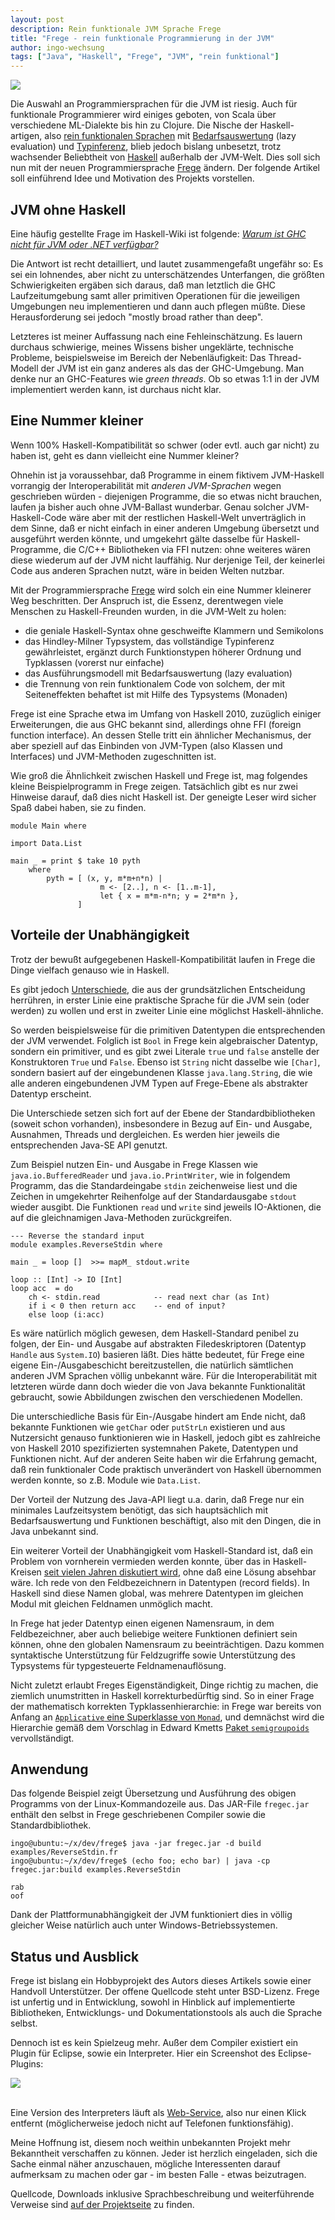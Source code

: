 ```yaml
---
layout: post
description: Rein funktionale JVM Sprache Frege
title: "Frege - rein funktionale Programmierung in der JVM"
author: ingo-wechsung
tags: ["Java", "Haskell", "Frege", "JVM", "rein funktional"]
---
```


<div class="inline-picture-right">
<img src="/files/frege/logo_03.png">
</img>
</div>

Die Auswahl an Programmiersprachen für die JVM ist riesig. 
Auch für funktionale Programmierer wird einiges geboten, von Scala über verschiedene ML-Dialekte bis hin zu Clojure.
Die Nische der Haskell-artigen, also 
[rein funktionalen Sprachen](http://funktionale-programmierung.de/2013/08/23/was-ist-funktionale-programmierung.html) mit 
[Bedarfsauswertung](http://de.wikipedia.org/wiki/Bedarfsauswertung) (lazy evaluation) und 
[Typinferenz](http://de.wikipedia.org/wiki/Typinferenz), 
blieb jedoch bislang unbesetzt,
trotz wachsender Beliebtheit von 
[Haskell](http://www.haskell.org/haskellwiki/Haskell) außerhalb der JVM-Welt.
Dies soll sich nun mit der neuen Programmiersprache [Frege](https://github.com/Frege/frege) ändern.
Der folgende Artikel soll einführend Idee und Motivation des Projekts vorstellen.


<!-- more start -->

<!-- Das ist auch die Syntax für Kommentare, die im HTML nachher
auftauchen. -->

## JVM ohne Haskell ##

Eine häufig gestellte Frage im Haskell-Wiki ist folgende: 
[_Warum ist GHC nicht für JVM oder .NET verfügbar?_](http://www.haskell.org/haskellwiki/GHC/FAQ#Why_isn.27t_GHC_available_for_.NET_or_on_the_JVM.3F)

Die Antwort ist recht detailliert, und lautet zusammengefaßt ungefähr so: 
Es sei ein lohnendes, aber nicht zu unterschätzendes Unterfangen, 
die größten Schwierigkeiten ergäben sich daraus, daß man letztlich die GHC Laufzeitumgebung 
samt aller primitiven Operationen für die jeweiligen Umgebungen neu implementieren und dann auch pflegen müßte.
Diese Herausforderung sei jedoch "mostly broad rather than deep". 

Letzteres ist meiner Auffassung nach eine Fehleinschätzung. 
Es lauern durchaus schwierige, meines Wissens bisher ungeklärte, technische Probleme,
beispielsweise im Bereich der Nebenläufigkeit: Das Thread-Modell der JVM ist ein ganz anderes
als das der GHC-Umgebung. Man denke nur an GHC-Features wie _green threads_. 
Ob so etwas 1:1 in der JVM implementiert werden kann, ist durchaus nicht klar.

## Eine Nummer kleiner ##

Wenn 100% Haskell-Kompatibilität so schwer (oder evtl. auch gar nicht) zu haben ist, 
geht es dann vielleicht eine Nummer kleiner? 

Ohnehin ist ja voraussehbar, daß Programme in einem fiktivem JVM-Haskell 
vorrangig der Interoperabilität mit _anderen JVM-Sprachen_ wegen geschrieben würden - 
diejenigen Programme, die so etwas nicht brauchen, laufen ja bisher auch ohne JVM-Ballast wunderbar.
Genau solcher JVM-Haskell-Code wäre aber mit der restlichen Haskell-Welt unverträglich in dem Sinne,
daß er nicht einfach in einer anderen Umgebung übersetzt und ausgeführt werden könnte, und umgekehrt
gälte dasselbe für Haskell-Programme, die C/C++ Bibliotheken via FFI nutzen: ohne weiteres wären diese
wiederum auf der JVM nicht lauffähig. Nur derjenige Teil, der keinerlei Code aus anderen Sprachen nutzt, 
wäre in beiden Welten nutzbar.

Mit der Programmiersprache [Frege](https://github.com/Frege/frege) wird solch ein eine Nummer kleinerer Weg beschritten.
Der Anspruch ist, die Essenz, derentwegen viele Menschen zu Haskell-Freunden wurden, in die JVM-Welt zu holen:

* die geniale Haskell-Syntax ohne geschweifte Klammern und Semikolons
* das Hindley-Milner Typsystem, das vollständige Typinferenz gewährleistet, ergänzt durch Funktionstypen höherer Ordnung und Typklassen (vorerst nur einfache)
* das Ausführungsmodell mit Bedarfsauswertung (lazy evaluation)
* die Trennung von rein funktionalem Code von solchem, der mit Seiteneffekten behaftet ist mit Hilfe des Typsystems (Monaden)

Frege ist eine Sprache etwa im Umfang von Haskell 2010, 
zuzüglich einiger Erweiterungen, die aus GHC bekannt sind,
allerdings ohne FFI (foreign function interface). 
An dessen Stelle tritt ein ähnlicher Mechanismus, 
der aber speziell auf das Einbinden von JVM-Typen (also Klassen und Interfaces) und JVM-Methoden zugeschnitten ist.

Wie groß die Ähnlichkeit zwischen Haskell und Frege ist, mag folgendes kleine Beispielprogramm in Frege zeigen.
Tatsächlich gibt es nur zwei Hinweise darauf, daß dies nicht Haskell ist. 
Der geneigte Leser wird sicher Spaß dabei haben, sie zu finden.
    
    module Main where
    
    import Data.List
    
    main _ = print $ take 10 pyth
        where
            pyth = [ (x, y, m*m+n*n) |
                        m <- [2..], n <- [1..m-1],
                        let { x = m*m-n*n; y = 2*m*n },
                   ]
    


## Vorteile der Unabhängigkeit ##

Trotz der bewußt aufgegebenen Haskell-Kompatibilität laufen in Frege die Dinge vielfach genauso wie in Haskell. 

Es gibt jedoch [Unterschiede](https://github.com/Frege/frege/wiki/Differences-between-Frege-and-Haskell), 
die aus der grundsätzlichen Entscheidung herrühren, 
in erster Linie eine praktische Sprache für die JVM sein 
(oder werden) zu wollen und erst in zweiter Linie eine möglichst Haskell-ähnliche.

So werden beispielsweise für die primitiven Datentypen die entsprechenden der JVM verwendet.
Folglich ist `Bool` in Frege kein algebraischer Datentyp, sondern ein primitiver, und es gibt zwei Literale `true` und `false`
anstelle der Konstruktoren `True` und `False`. Ebenso ist `String` nicht dasselbe wie `[Char]`, 
sondern basiert auf der eingebundenen Klasse `java.lang.String`, 
die wie alle anderen eingebundenen JVM Typen auf Frege-Ebene als abstrakter Datentyp erscheint.

Die Unterschiede setzen sich fort auf der Ebene der Standardbibliotheken (soweit schon vorhanden), 
insbesondere in Bezug auf Ein- und Ausgabe, Ausnahmen, Threads und dergleichen. 
Es werden hier jeweils die entsprechenden Java-SE API genutzt.

Zum Beispiel nutzen Ein- und Ausgabe in Frege Klassen wie `java.io.BufferedReader` und `java.io.PrintWriter`, 
wie in folgendem Programm, das die Standardeingabe `stdin` zeichenweise liest 
und die Zeichen in umgekehrter Reihenfolge auf
der Standardausgabe `stdout` wieder ausgibt. 
Die Funktionen `read` und `write` sind jeweils IO-Aktionen, die auf die gleichnamigen Java-Methoden zurückgreifen. 

    --- Reverse the standard input
    module examples.ReverseStdin where
    
    main _ = loop []  >>= mapM_ stdout.write
    
    loop :: [Int] -> IO [Int] 
    loop acc  = do
        ch <- stdin.read            -- read next char (as Int)
        if i < 0 then return acc    -- end of input?
        else loop (i:acc)


Es wäre natürlich möglich gewesen, dem Haskell-Standard penibel zu folgen, 
der Ein- und Ausgabe auf abstrakten Filedeskriptoren (Datentyp `Handle` aus `System.IO`) basieren läßt.
Dies hätte bedeutet, für Frege eine eigene Ein-/Ausgabeschicht bereitzustellen, 
die natürlich sämtlichen anderen JVM Sprachen völlig unbekannt wäre. 
Für die Interoperabilität mit letzteren würde dann doch wieder die von Java bekannte Funktionalität gebraucht, 
sowie Abbildungen zwischen den verschiedenen Modellen. 

Die unterschiedliche Basis für Ein-/Ausgabe hindert am Ende nicht, 
daß bekannte Funktionen wie `getChar` oder `putStrLn` existieren 
und aus Nutzersicht genauso funktionieren wie in Haskell, 
jedoch gibt es zahlreiche von Haskell 2010 spezifizierten systemnahen Pakete, Datentypen und Funktionen nicht. 
Auf der anderen Seite haben wir die Erfahrung gemacht, daß rein funktionaler Code praktisch unverändert von Haskell
übernommen werden konnte, so z.B. Module wie `Data.List`.

Der Vorteil der Nutzung des Java-API liegt u.a. darin, daß Frege nur ein minimales Laufzeitsystem benötigt, 
das sich hauptsächlich mit Bedarfsauswertung und Funktionen beschäftigt,
also mit den Dingen, die in Java unbekannt sind.

Ein weiterer Vorteil der Unabhängigkeit vom Haskell-Standard ist, 
daß ein Problem von vornherein vermieden werden konnte, 
über das in Haskell-Kreisen 
[seit vielen Jahren diskutiert wird](http://ghc.haskell.org/trac/ghc/wiki/Records), 
ohne daß eine Lösung absehbar wäre. 
Ich rede von den Feldbezeichnern in Datentypen (record fields). 
In Haskell sind diese Namen global, was mehrere Datentypen im gleichen Modul mit gleichen Feldnamen unmöglich macht.

In Frege hat jeder Datentyp einen eigenen Namensraum, in dem Feldbezeichner, aber auch beliebige weitere Funktionen
definiert sein können, ohne den globalen Namensraum zu beeinträchtigen. 
Dazu kommen syntaktische Unterstützung für Feldzugriffe
sowie Unterstützung des Typsystems für typgesteuerte Feldnamenauflösung.

Nicht zuletzt erlaubt Freges Eigenständigkeit, Dinge richtig zu machen, 
die ziemlich unumstritten in Haskell korrekturbedürftig sind. 
So in einer Frage der mathematisch korrekten Typklassenhierarchie: 
in Frege war bereits von Anfang an 
[`Applicative` eine Superklasse von `Monad`](http://ro-che.info/ccc/21), 
und demnächst wird die Hierarchie gemäß dem Vorschlag in Edward Kmetts 
[Paket `semigroupoids`](http://hackage.haskell.org/package/semigroupoids) vervollständigt.

## Anwendung ##

Das folgende Beispiel zeigt Übersetzung und Ausführung des obigen Programms von der Linux-Kommandozeile aus.
Das JAR-File `fregec.jar` enthält den selbst in Frege geschriebenen Compiler sowie die Standardbibliothek.

    ingo@ubuntu:~/x/dev/frege$ java -jar fregec.jar -d build examples/ReverseStdin.fr 
    ingo@ubuntu:~/x/dev/frege$ (echo foo; echo bar) | java -cp fregec.jar:build examples.ReverseStdin 
    
    rab
    oof

Dank der Plattformunabhängigkeit der JVM 
funktioniert dies in völlig gleicher Weise natürlich auch unter Windows-Betriebssystemen.

## Status und Ausblick ##

Frege ist bislang ein Hobbyprojekt des Autors dieses Artikels sowie einer Handvoll Unterstützer. 
Der offene Quellcode steht unter BSD-Lizenz.
Frege ist unfertig und in Entwicklung, 
sowohl in Hinblick auf implementierte Bibliotheken, Entwicklungs- und Dokumentationstools 
als auch die Sprache selbst.


Dennoch ist es kein Spielzeug mehr. 
Außer dem  Compiler existiert ein Plugin für Eclipse, 
sowie ein Interpreter. Hier ein Screenshot des Eclipse-Plugins:

<div id="right">
<img src="/files/frege/FregIDE-Snapshot.png">
</img>
</div>
<br/>

Eine Version des Interpreters läuft als 
[Web-Service](http://try.frege-lang.org/), 
also nur einen Klick entfernt (möglicherweise jedoch nicht auf Telefonen funktionsfähig).

Meine Hoffnung ist, diesem noch weithin unbekannten Projekt mehr Bekanntheit verschaffen zu können.
Jeder ist herzlich eingeladen, sich die Sache einmal näher anzuschauen, 
mögliche Interessenten darauf aufmerksam zu machen
oder gar - im besten Falle - etwas beizutragen.

Quellcode, Downloads inklusive Sprachbeschreibung und weiterführende Verweise sind
[auf der Projektseite](https://github.com/Frege/frege) zu finden.

<!-- more end -->
